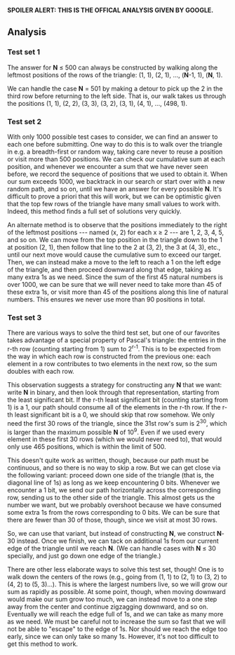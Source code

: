 **SPOILER ALERT: THIS IS THE OFFICAL ANALYSIS GIVEN BY GOOGLE.**

## Analysis

### Test set 1

The answer for **N** ≤ 500 can always be constructed by walking along the leftmost positions of the rows of the triangle: (1, 1), (2, 1), ..., (**N**-1, 1), (**N**, 1).

We can handle the case **N** = 501 by making a detour to pick up the 2 in the third row before returning to the left side. That is, our walk takes us through the positions (1, 1), (2, 2), (3, 3), (3, 2), (3, 1), (4, 1), ..., (498, 1).

### Test set 2

With only 1000 possible test cases to consider, we can find an answer to each one before submitting. One way to do this is to walk over the triangle in e.g. a breadth-first or random way, taking care never to reuse a position or visit more than 500 positions. We can check our cumulative sum at each position, and whenever we encounter a sum that we have never seen before, we record the sequence of positions that we used to obtain it. When our sum exceeds 1000, we backtrack in our search or start over with a new random path, and so on, until we have an answer for every possible **N**. It's difficult to prove a priori that this will work, but we can be optimistic given that the top few rows of the triangle have many small values to work with. Indeed, this method finds a full set of solutions very quickly.

An alternate method is to observe that the positions immediately to the right of the leftmost positions --- named (x, 2) for each x ≥ 2 --- are 1, 2, 3, 4, 5, and so on. We can move from the top position in the triangle down to the 1 at position (2, 1), then follow that line to the 2 at (3, 2), the 3 at (4, 3), etc., until our next move would cause the cumulative sum to exceed our target. Then, we can instead make a move to the left to reach a 1 on the left edge of the triangle, and then proceed downward along that edge, taking as many extra 1s as we need. Since the sum of the first 45 natural numbers is over 1000, we can be sure that we will never need to take more than 45 of these extra 1s, or visit more than 45 of the positions along this line of natural numbers. This ensures we never use more than 90 positions in total.

### Test set 3

There are various ways to solve the third test set, but one of our favorites takes advantage of a special property of Pascal's triangle: the entries in the r-th row (counting starting from 1) sum to 2<sup>r-1</sup>. This is to be expected from the way in which each row is constructed from the previous one: each element in a row contributes to two elements in the next row, so the sum doubles with each row.

This observation suggests a strategy for constructing any **N** that we want: write **N** in binary, and then look through that representation, starting from the least significant bit. If the r-th least significant bit (counting starting from 1) is a 1, our path should consume all of the elements in the r-th row. If the r-th least significant bit is a 0, we should skip that row somehow. We only need the first 30 rows of the triangle, since the 31st row's sum is 2<sup>30</sup>, which is larger than the maximum possible **N** of 10<sup>9</sup>. Even if we used every element in these first 30 rows (which we would never need to), that would only use 465 positions, which is within the limit of 500.

This doesn't quite work as written, though, because our path must be continuous, and so there is no way to skip a row. But we can get close via the following variant: proceed down one side of the triangle (that is, the diagonal line of 1s) as long as we keep encountering 0 bits. Whenever we encounter a 1 bit, we send our path horizontally across the corresponding row, sending us to the other side of the triangle. This almost gets us the number we want, but we probably overshoot because we have consumed some extra 1s from the rows corresponding to 0 bits. We can be sure that there are fewer than 30 of those, though, since we visit at most 30 rows.

So, we can use that variant, but instead of constructing **N**, we construct **N**-30 instead. Once we finish, we can tack on additional 1s from our current edge of the triangle until we reach **N**. (We can handle cases with **N** ≤ 30 specially, and just go down one edge of the triangle.)

There are other less elaborate ways to solve this test set, though! One is to walk down the centers of the rows (e.g., going from (1, 1) to (2, 1) to (3, 2) to (4, 2) to (5, 3)...). This is where the largest numbers live, so we will grow our sum as rapidly as possible. At some point, though, when moving downward would make our sum grow too much, we can instead move to a one step away from the center and continue zigzagging downward, and so on. Eventually we will reach the edge full of 1s, and we can take as many more as we need. We must be careful not to increase the sum so fast that we will not be able to "escape" to the edge of 1s. Nor should we reach the edge too early, since we can only take so many 1s. However, it's not too difficult to get this method to work.